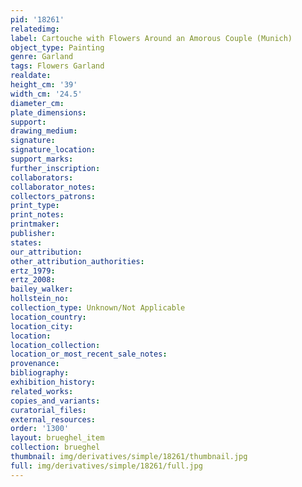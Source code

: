```yaml
---
pid: '18261'
relatedimg: 
label: Cartouche with Flowers Around an Amorous Couple (Munich)
object_type: Painting
genre: Garland
tags: Flowers Garland
realdate: 
height_cm: '39'
width_cm: '24.5'
diameter_cm: 
plate_dimensions: 
support: 
drawing_medium: 
signature: 
signature_location: 
support_marks: 
further_inscription: 
collaborators: 
collaborator_notes: 
collectors_patrons: 
print_type: 
print_notes: 
printmaker: 
publisher: 
states: 
our_attribution: 
other_attribution_authorities: 
ertz_1979: 
ertz_2008: 
bailey_walker: 
hollstein_no: 
collection_type: Unknown/Not Applicable
location_country: 
location_city: 
location: 
location_collection: 
location_or_most_recent_sale_notes: 
provenance: 
bibliography: 
exhibition_history: 
related_works: 
copies_and_variants: 
curatorial_files: 
external_resources: 
order: '1300'
layout: brueghel_item
collection: brueghel
thumbnail: img/derivatives/simple/18261/thumbnail.jpg
full: img/derivatives/simple/18261/full.jpg
---
```

